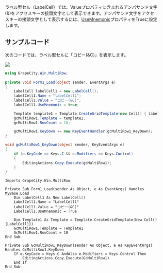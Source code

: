 
ラベル型セル（LabelCell）では、Valueプロパティに含まれるアンパサンド文字(&)をアクセスキーの接頭文字として表示できます。アンパサンド文字をアクセスキーの接頭文字として表示するには、[UseMnemonic](gcdocsite__documentlink?toc-item-id=04388f71-7063-4659-b012-7adb9be9ba1c)プロパティをTrueに設定します。

## サンプルコード

次のコードでは、ラベル型セルに「コピー(&C)」を表示します。

![](/DOCUMENT_SITE_LINK_PREFIX_HERE/document-site-files/images/f148c511-6e98-4b55-9904-150a375d5825/images/userguide/celltype_buttoncell_usemnemonic.png)

```csharp
using GrapeCity.Win.MultiRow;
                                                                
private void Form1_Load(object sender, EventArgs e)
{
    LabelCell labelCell1 = new LabelCell();
    labelCell1.Name = "labelCell1";
    labelCell1.Value = "コピー(&C)";
    labelCell1.UseMnemonic = true;

    Template template1 = Template.CreateGridTemplate(new Cell[] { labelCell1 });
    gcMultiRow1.Template = template1;
    gcMultiRow1.RowCount = 10;

    gcMultiRow1.KeyDown += new KeyEventHandler(gcMultiRow1_KeyDown);
}

void gcMultiRow1_KeyDown(object sender, KeyEventArgs e)
{
    if (e.KeyCode == Keys.C && e.Modifiers == Keys.Control)
    {
        EditingActions.Copy.Execute(gcMultiRow1);
    }
}
```

```vbnet
Imports GrapeCity.Win.MultiRow

Private Sub Form1_Load(sender As Object, e As EventArgs) Handles MyBase.Load
    Dim LabelCell1 As New LabelCell()
    LabelCell1.Name = "LabelCell1"
    LabelCell1.Value = "コピー(&C)"
    LabelCell1.UseMnemonic = True

    Dim Template1 As Template = Template.CreateGridTemplate(New Cell() {LabelCell1})
    GcMultiRow1.Template = Template1
    GcMultiRow1.RowCount = 10
End Sub

Private Sub GcMultiRow1_KeyDown(sender As Object, e As KeyEventArgs) Handles GcMultiRow1.KeyDown
    If e.KeyCode = Keys.C AndAlso e.Modifiers = Keys.Control Then
        EditingActions.Copy.Execute(GcMultiRow1)
    End If
End Sub
```
